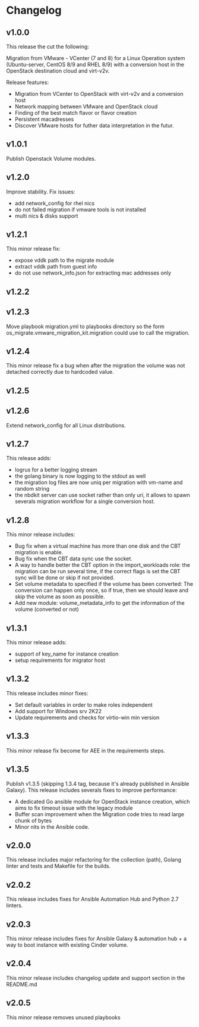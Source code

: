 # Changelog

## v1.0.0

This release the cut the following:

Migration from VMware - VCenter (7 and 8) for a Linux Operation system (Ubuntu-server, CentOS 8/9 and RHEL 8/9) with a conversion host in the OpenStack destination cloud and virt-v2v.

Release features:

- Migration from VCenter to OpenStack with virt-v2v and a conversion host
- Network mapping between VMware and OpenStack cloud
- Finding of the best match flavor or flavor creation
- Persistent macadresses
- Discover VMware hosts for futher data interpretation in the futur.

## v1.0.1

Publish Openstack Volume modules.

## v1.2.0

Improve stability.
Fix issues:

- add network_config for rhel nics
- do not failed migration if vmware tools is not installed
- multi nics & disks support

## v1.2.1

This minor release fix:

- expose vddk path to the migrate module
- extract vddk path from guest info
- do not use network_info.json for extracting mac addresses only

## v1.2.2

## v1.2.3

Move playbook migration.yml to playbooks directory so the form os_migrate.vmware_migration_kit.migration could use to call the migration.

## v1.2.4

This minor release fix a bug when after the migration the volume was not detached correctly due to hardcoded value.

## v1.2.5

## v1.2.6

Extend network_config for all Linux distributions.

## v1.2.7

This release adds:

- logrus for a better logging stream
- the golang binary is now logging to the stdout as well
- the migration log files are now uniq per migration with vm-name and random string
- the nbdkit server can use socket rather than only uri, it allows to spawn severals migration workflow for a single conversion host.

## v1.2.8

This minor release includes:

- Bug fix when a virtual machine has more than one disk and the CBT migration is enable.
- Bug fix when the CBT data sync use the socket.
- A way to handle better the CBT option in the import_workloads role: the migration can be run several time, if the correct flags is set the CBT sync will be done or skip if not provided.
- Set volume metadata to specified if the volume has been converted: The conversion can happen only once, so if true, then we should leave and skip the volume as soon as possible.
- Add new module: volume_metadata_info to get the information of the volume (converted or not)

## v1.3.1

This minor release adds:

- support of key_name for instance creation
- setup requirements for migrator host

## v1.3.2

This release includes minor fixes:

- Set default variables in order to make roles independent
- Add support for Windows srv 2K22
- Update requirements and checks for virtio-win min version

## v1.3.3

This minor release fix become for AEE in the requirements steps.

## v1.3.5

Publish v1.3.5 (skipping 1.3.4 tag, because it's already published in Ansible Galaxy).
This release includes severals fixes to improve performance:

- A dedicated Go ansible module for OpenStack instance creation, which aims to fix timeout issue with the legacy module
- Buffer scan improvement when the Migration code tries to read large chunk of bytes
- Minor nits in the Ansible code.

## v2.0.0

This release includes major refactoring for the collection (path), Golang linter and tests and Makefile for the builds.

## v2.0.2

This release includes fixes for Ansible Automation Hub and Python 2.7 linters.

## v2.0.3

This minor release includes fixes for Ansible Galaxy & automation hub + a way to boot instance with existing Cinder volume.

## v2.0.4

This minor release includes changelog update and support section in the README.md

## v2.0.5

This minor release removes unused playbooks
